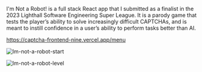 I'm Not a Robot! is a full stack React app that I submitted as a finalist in the 2023 Lighthall Software Engineering Super League. It is a parody game that tests the player’s ability to solve increasingly difficult CAPTCHAs, and is meant to instill confidence in a user’s ability to perform tasks better than AI.

https://captcha-frontend-nine.vercel.app/menu

![Im-not-a-robot-start](https://github.com/user-attachments/assets/32931a51-5c00-40c3-8ba0-d8bbe1c72b6d)

![Im-not-a-robot-level](https://github.com/user-attachments/assets/ff36dc6c-322e-400a-ad57-0ebc91f329e1)
